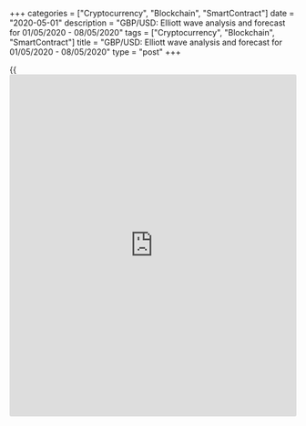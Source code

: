 +++
categories = ["Cryptocurrency", "Blockchain", "SmartContract"]
date = "2020-05-01"
description = "GBP/USD: Elliott wave analysis and forecast for 01/05/2020 - 08/05/2020"
tags = ["Cryptocurrency", "Blockchain", "SmartContract"]
title = "GBP/USD: Elliott wave analysis and forecast for 01/05/2020 - 08/05/2020"
type = "post"
+++

{{<iframe id="large-banner" src="https://www.bounty.group/#slide=25.0" width="100%" height="600" scrolling="no" style="border: 0px solid rgb(216, 221, 230); border-radius: 3px;">}}

May 1, 2020

May 1, 2020

GBP/USD: Elliott wave analysis and forecast for 01/05/2020 –
08/05/2020Alex Geuta

## The pair [GBP/USD][1] remains likely to grow. Estimated pivot point
is at a level of 1.2238.

 **Main scenario:** consider long positions from corrections above the
level of 1.2238 with a target of 1.3201 – 1.3509.

 **Alternative scenario:** breakout and consolidation below the level of
1.2238 will allow the pair to continue declining to the levels of
1.1.1871 – 1.1396.

 **Analysis:** Supposedly, the fifth wave of larger degree V finished
developing on the [daily](https://www.fintecher.org/2020/03/03/forex-trading-daily-strategy/) time frame, with wave  (С) of V completed
inside. The first wave (1) is developing on the H4 time frame, with wave
1 of (1) formed and a correction developed as wave 2 of (1) inside.
Apparently, the third wave 3 of (1) started developing on the H1 time
frame, with the first wave of smaller degree i of 3 of (1) forming
inside. If the presumption is correct, the pair will continue to rise to
the levels of 1.3201 – 1.3509. The level of 1.2238 is critical in this
scenario as the breakout will enable the pair to continue declining to
the levels of 1.1871 – 1.1396.

![LiteForex: GBP/USD: Elliott wave analysis and forecast for 01/05/2020
– 08/05/2020][2]

* * *

![LiteForex: GBP/USD: Elliott wave analysis and forecast for 01/05/2020
– 08/05/2020][3]

* * *

![LiteForex: GBP/USD: Elliott wave analysis and forecast for 01/05/2020
– 08/05/2020][4]

* * *

P.S. Did you like my article? Share it in social networks: it will be
the best “thank you" :)

Ask me questions and comment below. I’ll be glad to answer your
questions and give necessary explanations.

 **Useful links:**

  * I recommend trying to trade with a reliable broker [here][5]. The system allows you to trade by yourself or copy successful traders from all across the globe.
  * Use my promo-code BLOG for getting deposit bonus 50% on LiteForex platform. Just enter this code in the appropriate field while [depositing][6] your trading account.
  * Telegram channel with high-quality analytics, Forex reviews, training articles, and other useful things for traders <t.me/liteforex>

## Price chart of GBPUSD in real time mode

![GBP/USD: Elliott wave analysis and forecast for 01/05/2020 –
08/05/2020][7]

The content of this article reflects the author’s opinion and does not
necessarily reflect the official position of LiteForex. The material
published on this page is provided for informational purposes only and
should not be considered as the provision of investment advice for the
purposes of Directive 2004/39/EC.

Rate this article:

{{value}}

( {{count}} {{title}} )

   1. my.liteforex.com/trading/chart?symbol=GBPUSD
   2. cdn.liteforex.com/cache/uploads/blog_post/wave-analisys/01-05-2020/GBPUSDH1.png?w=30&s=f4aef1d3cca7fcfb56da0581da3d5296
   3. cdn.liteforex.com/cache/uploads/blog_post/wave-analisys/01-05-2020/GBPUSDH4.png?w=30&s=c3c5fc615970a337a82b4dce6cc7a97d
   4. cdn.liteforex.com/cache/uploads/blog_post/wave-analisys/01-05-2020/GBPUSDDaily.png?w=30&s=d8c2315988d886bcfbfe2b46bb548043
   5. my.liteforex.com/?category=analysts-opinions&slug=gbpusd-elliott-wave-analysis-and-forecast-for-01052020---08052020&openPopup=%2Fregistration%2Fpopup&utm_source=blog&utm_medium=article&utm_campaign=bonus
   6. my.liteforex.com/deposit/?category=analysts-opinions&slug=gbpusd-elliott-wave-analysis-and-forecast-for-01052020---08052020&promo_code=BLOG&utm_source=blog&utm_medium=article&utm_campaign=bonus
   7. cdn.liteforex.com/cache/uploads/blog_post/wave-analisys/Previews-elliot-waves/gbpusd-elliott-wave-analysis-liteforex-blog-preview.jpg?q=75&w=1000&s=b96e4172ec2bc054668a0ac60898acf5